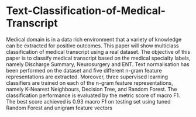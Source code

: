 # Text-Classification-of-Medical-Transcript

Medical domain is in a data rich environment that a variety of knowledge can be extracted for positive outcomes. This paper will show multiclass classification of medical transcript using a real dataset. The objective of this paper is to classify medical transcript based on the medical specialty labels, namely Discharge Summary, Neurosurgery and ENT. Text normalisation has been performed on the dataset and five different n-gram feature representations are extracted. Moreover, three supervised learning classifiers are trained on each of the n-gram feature representations, namely K-Nearest Neighbours, Decision Tree, and Random Forest. The classification performance is evaluated by the metric score of macro F1. The best score achieved is 0.93 macro F1 on testing set using tuned Random Forest and unigram feature vectors
